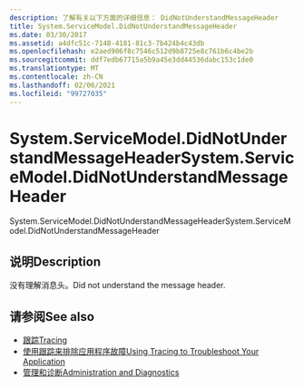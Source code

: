 ```yaml
---
description: 了解有关以下方面的详细信息： DidNotUnderstandMessageHeader
title: System.ServiceModel.DidNotUnderstandMessageHeader
ms.date: 03/30/2017
ms.assetid: a4dfc51c-7148-4181-81c3-7b424b4c43db
ms.openlocfilehash: e2aed906f8c7546c512d9b8725e8c761b6c4be2b
ms.sourcegitcommit: ddf7edb67715a5b9a45e3dd44536dabc153c1de0
ms.translationtype: MT
ms.contentlocale: zh-CN
ms.lasthandoff: 02/06/2021
ms.locfileid: "99727035"
---
```

# <a name="systemservicemodeldidnotunderstandmessageheader"></a><span data-ttu-id="8c1cc-103">System.ServiceModel.DidNotUnderstandMessageHeader</span><span class="sxs-lookup"><span data-stu-id="8c1cc-103">System.ServiceModel.DidNotUnderstandMessageHeader</span></span>

<span data-ttu-id="8c1cc-104">System.ServiceModel.DidNotUnderstandMessageHeader</span><span class="sxs-lookup"><span data-stu-id="8c1cc-104">System.ServiceModel.DidNotUnderstandMessageHeader</span></span>  
  
## <a name="description"></a><span data-ttu-id="8c1cc-105">说明</span><span class="sxs-lookup"><span data-stu-id="8c1cc-105">Description</span></span>  

 <span data-ttu-id="8c1cc-106">没有理解消息头。</span><span class="sxs-lookup"><span data-stu-id="8c1cc-106">Did not understand the message header.</span></span>  
  
## <a name="see-also"></a><span data-ttu-id="8c1cc-107">请参阅</span><span class="sxs-lookup"><span data-stu-id="8c1cc-107">See also</span></span>

- [<span data-ttu-id="8c1cc-108">跟踪</span><span class="sxs-lookup"><span data-stu-id="8c1cc-108">Tracing</span></span>](index.md)
- [<span data-ttu-id="8c1cc-109">使用跟踪来排除应用程序故障</span><span class="sxs-lookup"><span data-stu-id="8c1cc-109">Using Tracing to Troubleshoot Your Application</span></span>](using-tracing-to-troubleshoot-your-application.md)
- [<span data-ttu-id="8c1cc-110">管理和诊断</span><span class="sxs-lookup"><span data-stu-id="8c1cc-110">Administration and Diagnostics</span></span>](../index.md)
